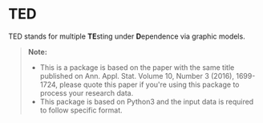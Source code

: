 TED
======
TED stands for multiple **TE**sting under **D**ependence via graphic models.

> **Note:**
> 
> * This is a package is based on the paper with the same title published on Ann. Appl. Stat. Volume 10, Number 3 (2016), 1699-1724, please quote this paper if you're using this package to process your research data.
> * This package is based on Python3 and the input data is required to follow specific format.



